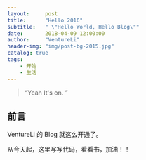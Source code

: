 ```yaml
---
layout:     post
title:      "Hello 2016"
subtitle:   " \"Hello World, Hello Blog\""
date:       2018-04-09 12:00:00
author:     "VentureLi"
header-img: "img/post-bg-2015.jpg"
catalog: true
tags:
    - 开始
    - 生活
---
```


> “Yeah It's on. ”


## 前言

VentureLi 的 Blog 就这么开通了。

从今天起，这里写写代码，看看书，加油！！




